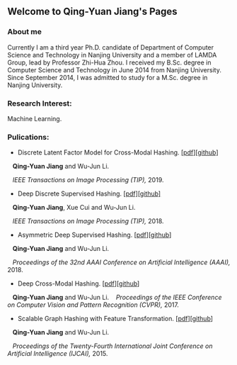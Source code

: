 ## Welcome to Qing-Yuan Jiang's Pages



### About me

Currently I am a third year Ph.D. candidate of Department of Computer Science and Technology in Nanjing University and a member of LAMDA Group, lead by Professor Zhi-Hua Zhou. I received my B.Sc. degree in Computer Science and Technology in June 2014 from Nanjing University. Since September 2014, I was admitted to study for a M.Sc. degree in Nanjing University.

### Research Interest:

Machine Learning.

### Pulications:

+ Discrete Latent Factor Model for Cross-Modal Hashing. [[pdf]]()[[github]](https://github.com/jiangqy/DLFH-TIP2019)

&nbsp;&nbsp;&nbsp;<strong>Qing-Yuan Jiang</strong> and Wu-Jun Li.

&nbsp;&nbsp;&nbsp;<em>IEEE Transactions on Image Processing (TIP),</em> 2019.

+ Deep Discrete Supervised Hashing. [[pdf]](https://ieeexplore.ieee.org/document/8432451/)[[github]](https://github.com/jiangqy/DDSH-TIP2018)

&nbsp;&nbsp;&nbsp;<strong>Qing-Yuan Jiang</strong>, Xue Cui and Wu-Jun Li.

&nbsp;&nbsp;&nbsp;<em>IEEE Transactions on Image Processing (TIP),</em> 2018.

+ Asymmetric Deep Supervised Hashing. [<a href="paper/AAAI18_ADSH.pdf" target=_blank>pdf</a>][<a href="https://github.com/jiangqy/ADSH-AAAI2018" target="_blank">github</a>]

&nbsp;&nbsp;&nbsp;<strong>Qing-Yuan Jiang</strong> and Wu-Jun Li.

&nbsp;&nbsp;&nbsp;<em>Proceedings of the 32nd AAAI Conference on Artificial Intelligence (AAAI),</em> 2018.

+ Deep Cross-Modal Hashing. [<a href="paper/CVPR17_DCMH.pdf" target=_blank>pdf</a>][<a href="https://github.com/jiangqy/DCMH-CVPR2017" target="_blank">github</a>]

&nbsp;&nbsp;&nbsp;<strong>Qing-Yuan Jiang</strong> and Wu-Jun Li.
&nbsp;&nbsp;&nbsp;<em>Proceedings of the IEEE Conference on Computer Vision and Pattern Recognition (CVPR),</em> 2017.

+ Scalable Graph Hashing with Feature Transformation. [<a href="paper/IJCAI15_SGH.pdf" target=_blank>pdf</a>][<a href="https://github.com/jiangqy/SGH-IJCAI2015" target="_blank">github</a>]

&nbsp;&nbsp;&nbsp;<strong>Qing-Yuan Jiang</strong> and Wu-Jun Li.

&nbsp;&nbsp;&nbsp;<em>Proceedings of the Twenty-Fourth International Joint Conference on Artificial Intelligence (IJCAI),</em> 2015.
